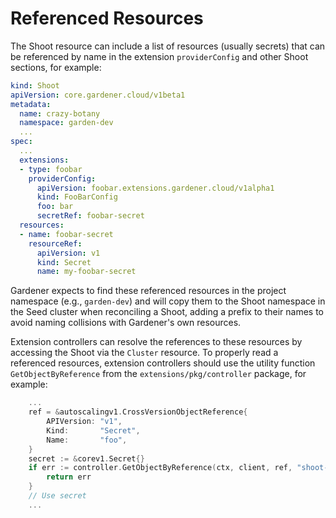 # Referenced Resources

The Shoot resource can include a list of resources (usually secrets) that can be referenced by name in the extension `providerConfig` and other Shoot sections, for example:

```yaml
kind: Shoot
apiVersion: core.gardener.cloud/v1beta1
metadata:
  name: crazy-botany
  namespace: garden-dev
  ...
spec:
  ...
  extensions:
  - type: foobar
    providerConfig:
      apiVersion: foobar.extensions.gardener.cloud/v1alpha1
      kind: FooBarConfig
      foo: bar
      secretRef: foobar-secret
  resources:
  - name: foobar-secret
    resourceRef:
      apiVersion: v1
      kind: Secret
      name: my-foobar-secret
```

Gardener expects to find these referenced resources in the project namespace (e.g., `garden-dev`) and will copy them to the Shoot namespace in the Seed cluster when reconciling a Shoot, adding a prefix to their names to avoid naming collisions with Gardener's own resources.

Extension controllers can resolve the references to these resources by accessing the Shoot via the `Cluster` resource. To properly read a referenced resources, extension controllers should use the utility function `GetObjectByReference` from the `extensions/pkg/controller` package, for example:

```go
    ...
    ref = &autoscalingv1.CrossVersionObjectReference{
        APIVersion: "v1",
        Kind:       "Secret",
        Name:       "foo",
    }
    secret := &corev1.Secret{}
    if err := controller.GetObjectByReference(ctx, client, ref, "shoot--test--foo", secret); err != nil {
        return err
    }
    // Use secret
    ...
```
